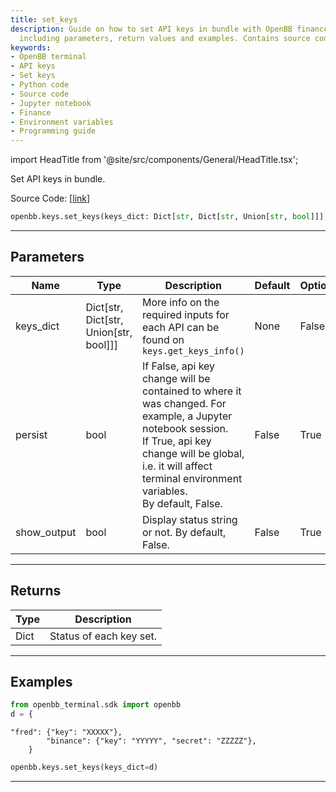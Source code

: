 ```yaml
---
title: set_keys
description: Guide on how to set API keys in bundle with OpenBB finance terminal,
  including parameters, return values and examples. Contains source code link
keywords:
- OpenBB terminal
- API keys
- Set keys
- Python code
- Source code
- Jupyter notebook
- Finance
- Environment variables
- Programming guide
---
```


import HeadTitle from '@site/src/components/General/HeadTitle.tsx';

<HeadTitle title="keys.set_keys - Reference | OpenBB SDK Docs" />

Set API keys in bundle.

Source Code: [[link](https://github.com/OpenBB-finance/OpenBBTerminal/tree/main/openbb_terminal/keys_model.py#L124)]

```python wordwrap
openbb.keys.set_keys(keys_dict: Dict[str, Dict[str, Union[str, bool]]], persist: bool = False, show_output: bool = False)
```

---

## Parameters

| Name | Type | Description | Default | Optional |
| ---- | ---- | ----------- | ------- | -------- |
| keys_dict | Dict[str, Dict[str, Union[str, bool]]] | More info on the required inputs for each API can be found on `keys.get_keys_info()` | None | False |
| persist | bool | If False, api key change will be contained to where it was changed. For example, a Jupyter notebook session.<br/>If True, api key change will be global, i.e. it will affect terminal environment variables.<br/>By default, False. | False | True |
| show_output | bool | Display status string or not. By default, False. | False | True |


---

## Returns

| Type | Description |
| ---- | ----------- |
| Dict | Status of each key set. |
---

## Examples

```python
from openbb_terminal.sdk import openbb
d = {
```

```
"fred": {"key": "XXXXX"},
        "binance": {"key": "YYYYY", "secret": "ZZZZZ"},
    }
```
```python
openbb.keys.set_keys(keys_dict=d)
```

---

